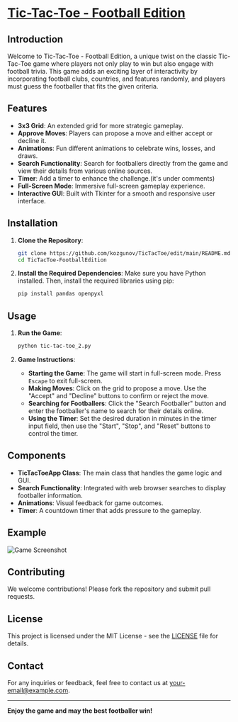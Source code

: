# [Tic-Tac-Toe - Football Edition](https://github.com/kozgunov/TicTacToe/blob/main/TicTacToe_2/tic-tac-toe_2v2.py)

## Introduction

Welcome to Tic-Tac-Toe - Football Edition, a unique twist on the classic Tic-Tac-Toe game where players not only play to win but also engage with football trivia. This game adds an exciting layer of interactivity by incorporating football clubs, countries, and features randomly, and players must guess the footballer that fits the given criteria.

## Features

- **3x3 Grid**: An extended grid for more strategic gameplay.
- **Approve Moves**: Players can propose a move and either accept or decline it.
- **Animations**: Fun different animations to celebrate wins, losses, and draws.
- **Search Functionality**: Search for footballers directly from the game and view their details from various online sources.
- **Timer**: Add a timer to enhance the challenge.(it's under comments)
- **Full-Screen Mode**: Immersive full-screen gameplay experience.
- **Interactive GUI**: Built with Tkinter for a smooth and responsive user interface.

## Installation

1. **Clone the Repository**:
    ```sh
    git clone https://github.com/kozgunov/TicTacToe/edit/main/README.mdyourusername/TicTacToe-FootballEdition.git
    cd TicTacToe-FootballEdition
    ```

2. **Install the Required Dependencies**:
    Make sure you have Python installed. Then, install the required libraries using pip:
    ```sh
    pip install pandas openpyxl
    ```

## Usage

1. **Run the Game**:
    ```sh
    python tic-tac-toe_2.py
    ```

2. **Game Instructions**:
    - **Starting the Game**: The game will start in full-screen mode. Press `Escape` to exit full-screen.
    - **Making Moves**: Click on the grid to propose a move. Use the "Accept" and "Decline" buttons to confirm or reject the move.
    - **Searching for Footballers**: Click the "Search Footballer" button and enter the footballer's name to search for their details online.
    - **Using the Timer**: Set the desired duration in minutes in the timer input field, then use the "Start", "Stop", and "Reset" buttons to control the timer.

## Components

- **TicTacToeApp Class**: The main class that handles the game logic and GUI.
- **Search Functionality**: Integrated with web browser searches to display footballer information.
- **Animations**: Visual feedback for game outcomes.
- **Timer**: A countdown timer that adds pressure to the gameplay.

## Example

![Game Screenshot](screenshot.png)

## Contributing

We welcome contributions! Please fork the repository and submit pull requests.

## License

This project is licensed under the MIT License - see the [LICENSE](LICENSE) file for details.

## Contact

For any inquiries or feedback, feel free to contact us at [your-email@example.com](mailto:your-email@example.com).

---

**Enjoy the game and may the best footballer win!**


